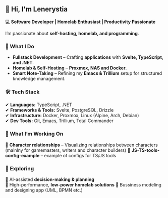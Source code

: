 ## 👋 Hi, I'm Lenerystia  

💻 **Software Developer | Homelab Enthusiast | Productivity Passionate**

I’m passionate about **self-hosting, homelab, and programming**.

### 🚀 What I Do  
- **Fullstack Development** – Crafting **applications** with **Svelte, TypeScript, and .NET**.
- **Homelab & Self-Hosting** – **Proxmox, NAS and Docker**.  
- **Smart Note-Taking** – Refining my **Emacs & Trillium** setup for structured knowledge management.  
<!--- **System Automation & Productivity** – Designing **AI-assisted planning tools** and automating workflows. -->

### 🛠 Tech Stack  
✔ **Languages:** TypeScript, .NET  
✔ **Frameworks & Tools:** Svelte, PostgreSQL, Drizzle  
✔ **Infrastructure:** Docker, Proxmox, Linux (Alpine, Arch, Debian)  
✔ **Dev Tools:** Git, Emacs, Trillium, Total Commander

### 🎯 What I’m Working On  
🔹 **Character relationships** – Visualizing relationships between characters (mainlny for gamemasters, writers and character builders)
🔹 **JS-TS-tools-config-example** – example of configs for TS/JS tools
<!--
🔹 **Homelab Expansion** – Setting up some opensource servicesdddddddddddd
🔹 **AI-Powered Time Management** – A tool for **task optimization and motivation tracking**
-->

### 📌 Exploring  
🧪 AI-assisted **decision-making & planning**  
🧪 High-performance, **low-power homelab solutions**
🧪 Bussiness modeling and designing app (UML, BPMN etc.)  
<!-- ✔ **Optimizing digital workflows & productivity systems**-->

<!--
**Lendaris/Lendaris** is a ✨ _special_ ✨ repository because its `README.md` (this file) appears on your GitHub profile.

Here are some ideas to get you started:

- 🔭 I’m currently working on ...
- 🌱 I’m currently learning ...
- 👯 I’m looking to collaborate on ...
- 🤔 I’m looking for help with ...
- 💬 Ask me about ...
- 📫 How to reach me: ...
- 😄 Pronouns: ...
- ⚡ Fun fact: ...
-->
